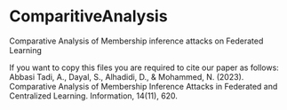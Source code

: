 # ComparitiveAnalysis
Comparative Analysis of Membership inference attacks on Federated Learning

If you want to copy this files you are required to cite our paper as follows:
Abbasi Tadi, A., Dayal, S., Alhadidi, D., & Mohammed, N. (2023). Comparative Analysis of Membership Inference Attacks in Federated and Centralized Learning. Information, 14(11), 620.
